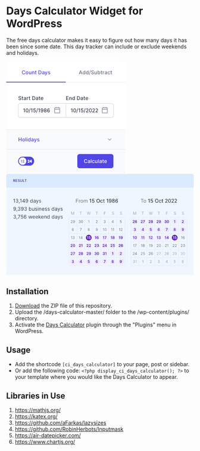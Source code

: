 # Days Calculator Widget for WordPress

The free days calculator makes it easy to figure out how many days it has been since some date. This day tracker can include or exclude weekends and holidays.

![Days Calculator Input Form](/assets/images/screenshot-1.png "Days Calculator Input Form")
![Days Calculator Calculation Results](/assets/images/screenshot-2.png "Days Calculator Calculation Results")

## Installation

1. [Download](https://github.com/pub-calculator-io/days-calculator/archive/refs/heads/master.zip) the ZIP file of this repository.
2. Upload the /days-calculator-master/ folder to the /wp-content/plugins/ directory.
3. Activate the [Days Calculator](https://www.calculator.io/days-calculator/ "Days Calculator Homepage") plugin through the "Plugins" menu in WordPress.

## Usage
* Add the shortcode `[ci_days_calculator]` to your page, post or sidebar.
* Or add the following code: `<?php display_ci_days_calculator(); ?>` to your template where you would like the Days Calculator to appear.

## Libraries in Use
1. https://mathjs.org/
2. https://katex.org/
3. https://github.com/aFarkas/lazysizes
4. https://github.com/RobinHerbots/Inputmask
5. https://air-datepicker.com/
6. https://www.chartjs.org/
